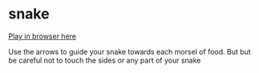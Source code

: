 # snake

<a href="https://stephenjukes.github.io/snake/">Play in browser here</a>

Use the arrows to guide your snake towards each morsel of food. But but be careful not to touch the sides or any part of your snake
